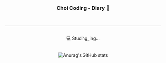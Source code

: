 <div align = center>

<br>

### Choi Coding - Diary 📓 

<br>

<!--
**96CHOI/96CHOI** is a ✨ _special_ ✨ repository because its `README.md` (this file) appears on your GitHub profile.

Here are some ideas to get you started:

- 🔭 I’m currently working on ...
- 🌱 I’m currently learning ...
- 👯 I’m looking to collaborate on ...
- 🤔 I’m looking for help with ...
- 💬 Ask me about ...
- 📫 How to reach me: ...
- 😄 Pronouns: ...
- ⚡ Fun fact: ...
-->
<hr><br>
💻 Studing_ing... <br><br>
  
![Anurag's GitHub stats](https://github-readme-stats.vercel.app/api?username=96CHOI&show_icons=true&theme=radical)

</div>

